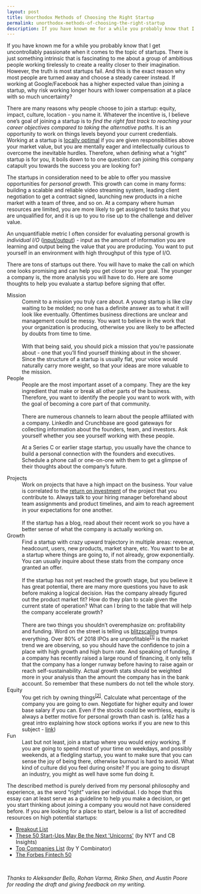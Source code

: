 ```yaml
---
layout: post
title: Unorthodox Methods of Choosing the Right Startup
permalink: unorthodox-methods-of-choosing-the-right-startup
description: If you have known me for a while you probably know that I get uncontrollably passionate when it comes to the topic of startups. There is just something intrinsic that is fascinating to me about a group of ambitious people working tirelessly to create a reality closer to their imagination. However, the truth is most startups fail. And this is the exact reason why most people are turned away and choose a steady career instead. If working at Google/Facebook has a higher expected value than joining a startup, why risk working longer hours with lower compensation at a place with so much uncertainty?
---
```


If you have known me for a while you probably know that I get uncontrollably passionate when it comes to the topic of startups. There is just something intrinsic that is fascinating to me about a group of ambitious people working tirelessly to create a reality closer to their imagination. However, the truth is most startups fail. And this is the exact reason why most people are turned away and choose a steady career instead. If working at Google/Facebook has a higher expected value than joining a startup, why risk working longer hours with lower compensation at a place with so much uncertainty?

There are many reasons why people choose to join a startup: equity, impact, culture, location - you name it. Whatever the incentive is, I believe one’s goal of joining a startup is to _find the right fast track to reaching your career objectives compared to taking the alternative paths_. It is an opportunity to work on things levels beyond your current credentials. Working at a startup is [locally optimal](https://en.wikipedia.org/wiki/Local_optimum) if you are given responsibilities above your market value, but you are mentally eager and intellectually curious to overcome the inevitable hurdles. Therefore, when defining what a “right” startup is for you, it boils down to to one question: can joining this company catapult you towards the success you are looking for?

The startups in consideration need to be able to offer you massive opportunities for _personal growth_. This growth can come in many forms: building a scalable and reliable video streaming system, leading client negotiation to get a contract signed, launching new products in a niche market with a team of three, and so on. At a company where human resources are limited, you are more likely to get assigned to tasks that you are unqualified for, and it is up to you to rise up to the challenge and deliver value.

An unquantifiable metric I often consider for evaluating personal growth is _individual I/O_ ([input/output](https://en.wikipedia.org/wiki/Input/output)) - input as the amount of information you are learning and output being the value that you are producing. You want to put yourself in an environment with high throughput of this type of I/O.

There are tons of startups out there. You will have to make the call on which one looks promising and can help you get closer to your goal. The younger a company is, the more analysis you will have to do. Here are some thoughts to help you evaluate a startup before signing that offer.

<dl>
<dt>Mission</dt>

<dd>Commit to a mission you truly care about. A young startup is like clay waiting to be molded; no one has a definite answer as to what it will look like eventually. Oftentimes business directions are unclear and management could be messy. You want to believe in the work that your organization is producing, otherwise you are likely to be affected by doubts from time to time.
<br/>
<br/>
With that being said, you should pick a mission that you’re passionate about - one that you’ll find yourself thinking about in the shower. Since the structure of a startup is usually flat, your voice would naturally carry more weight, so that your ideas are more valuable to the mission.</dd>

<dt>People</dt>

<dd>People are the most important asset of a company. They are the key ingredient that make or break all other parts of the business. Therefore, you want to identify the people you want to work with, with the goal of becoming a core part of that community.
<br/>
<br/>
There are numerous channels to learn about the people affiliated with a company. LinkedIn and Crunchbase are good gateways for collecting information about the founders, team, and investors. Ask yourself whether you see yourself working with these people.

At a Series C or earlier stage startup, you usually have the chance to build a personal connection with the founders and executives. Schedule a phone call or one-on-one with them to get a glimpse of their thoughts about the company’s future.</dd>

<dt>Projects</dt>

<dd>Work on projects that have a high impact on the business. Your value is correlated to the <a href="https://www.investopedia.com/terms/r/returnoninvestment.asp">return on investment</a> of the project that you contribute to. Always talk to your hiring manager beforehand about team assignments and product timelines, and aim to reach agreement in your expectations for one another.
<br/>
<br/>
If the startup has a blog, read about their recent work so you have a better sense of what the company is actually working on.</dd>

<dt>Growth</dt>

<dd>Find a startup with crazy upward trajectory in multiple areas: revenue, headcount, users, new products, market share, etc. You want to be at a startup where things are going to, if not already, grow exponentially. You can usually inquire about these stats from the company once granted an offer.
<br/>
<br/>
If the startup has not yet reached the growth stage, but you believe it has great potential, there are many more questions you have to ask before making a logical decision. Has the company already figured out the product market fit? How do they plan to scale given the current state of operation? What can I bring to the table that will help the company accelerate growth?
<br/>
<br/>
There are two things you shouldn’t overemphasize on: profitability and funding. Word on the street is telling us <a href="https://www.blitzscaling.com/">blitzscaling</a> trumps everything. Over 80% of 2018 IPOs are unprofitable<sup><a href="https://news.crunchbase.com/news/over-80-of-2018-ipos-are-unprofitable-setting-new-record/">[1]</a></sup> is the market trend we are observing, so you should have the confidence to join a place with high growth and high burn rate. And speaking of funding, if a company has recently raised a large round of financing, it only tells that the company has a longer runway before having to raise again or reach self-sustainability. Actual growth stats should be weighted more in your analysis than the amount the company has in the bank account. So remember that these numbers do not tell the whole story.</dd>

<dt>Equity</dt>

<dd>You get rich by owning things<sup><a href="http://blog.samaltman.com/how-to-be-successful">[2]</a></sup>. Calculate what percentage of the company you are going to own. Negotiate for higher equity and lower base salary if you can. Even if the stocks could be worthless, equity is always a better motive for personal growth than cash is. (a16z has a great intro explaining how stock options works if you are new to this subject - <a href="https://a16z.com/2016/08/24/options-ownership/">link</a>)</dd>

<dt>Fun</dt>

<dd>Last but not least, join a startup where you would enjoy working. If you are going to spend most of your time on weekdays, and possibly weekends, at a fledgling startup, you want to make sure that you can sense the joy of being there, otherwise burnout is hard to avoid. What kind of culture did you feel during onsite? If you are going to disrupt an industry, you might as well have some fun doing it.</dd>
</dl>

The described method is purely derived from my personal philosophy and experience, as the word “right” varies per individual. I do hope that this essay can at least serve as a guideline to help you make a decision, or get you start thinking about joining a company you would not have considered before. If you are looking for a place to start, below is a list of accredited resources on high potential startups:
* [Breakout List](https://breakoutlist.com/)
* [These 50 Start-Ups May Be the Next 'Unicorns'](https://www.nytimes.com/2019/02/10/technology/these-50-start-ups-may-be-the-next-unicorns.html?module=inline) (by NYT and CB Insights)
* [Top Companies List](https://www.ycombinator.com/topcompanies/) (by Y Combinator)
* [The Forbes Fintech 50](https://www.forbes.com/fintech/2019)


<br/>

_Thanks to Aleksander Bello, Rohan Varma, Rinko Shen, and Austin Poore for reading the draft and giving feedback on my writing._

